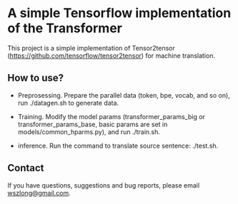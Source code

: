 
A simple Tensorflow implementation of the Transformer
===

This project is a simple implementation of Tensor2tensor (https://github.com/tensorflow/tensor2tensor) for machine translation.

How to use?
---

* Preprosessing. Prepare the parallel data (token, bpe, vocab, and so on), run ./datagen.sh to generate data.

* Training. Modify the model params (transformer_params_big or transformer_params_base, basic params are set in models/common_hparms.py), and run ./train.sh.

* inference.  Run the command to translate source sentence: ./test.sh.

Contact
---

If you have questions, suggestions and bug reports, please email wszlong@gmail.com.



